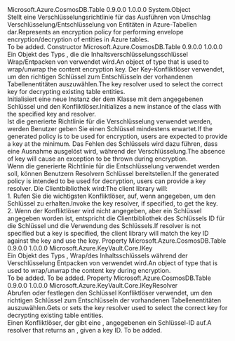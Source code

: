 <Type Name="TableEncryptionPolicy" FullName="Microsoft.Azure.CosmosDB.Table.TableEncryptionPolicy">
  <TypeSignature Language="C#" Value="public class TableEncryptionPolicy" />
  <TypeSignature Language="ILAsm" Value=".class public auto ansi beforefieldinit TableEncryptionPolicy extends System.Object" />
  <TypeSignature Language="DocId" Value="T:Microsoft.Azure.CosmosDB.Table.TableEncryptionPolicy" />
  <TypeSignature Language="VB.NET" Value="Public Class TableEncryptionPolicy" />
  <TypeSignature Language="F#" Value="type TableEncryptionPolicy = class" />
  <AssemblyInfo>
    <AssemblyName>Microsoft.Azure.CosmosDB.Table</AssemblyName>
    <AssemblyVersion>0.9.0.0</AssemblyVersion>
    <AssemblyVersion>1.0.0.0</AssemblyVersion>
  </AssemblyInfo>
  <Base>
    <BaseTypeName>System.Object</BaseTypeName>
  </Base>
  <Interfaces />
  <Docs>
    <summary>
            <span data-ttu-id="5223d-101">Stellt eine Verschlüsselungsrichtlinie für das Ausführen von Umschlag Verschlüsselung/Entschlüsselung von Entitäten in Azure-Tabellen dar.</span><span class="sxs-lookup"><span data-stu-id="5223d-101">Represents an encryption policy for performing envelope encryption/decryption of entities in Azure tables.</span></span>
            </summary>
    <remarks>To be added.</remarks>
  </Docs>
  <Members>
    <Member MemberName=".ctor">
      <MemberSignature Language="C#" Value="public TableEncryptionPolicy (Microsoft.Azure.KeyVault.Core.IKey key, Microsoft.Azure.KeyVault.Core.IKeyResolver keyResolver);" />
      <MemberSignature Language="ILAsm" Value=".method public hidebysig specialname rtspecialname instance void .ctor(class Microsoft.Azure.KeyVault.Core.IKey key, class Microsoft.Azure.KeyVault.Core.IKeyResolver keyResolver) cil managed" />
      <MemberSignature Language="DocId" Value="M:Microsoft.Azure.CosmosDB.Table.TableEncryptionPolicy.#ctor(Microsoft.Azure.KeyVault.Core.IKey,Microsoft.Azure.KeyVault.Core.IKeyResolver)" />
      <MemberSignature Language="VB.NET" Value="Public Sub New (key As IKey, keyResolver As IKeyResolver)" />
      <MemberSignature Language="F#" Value="new Microsoft.Azure.CosmosDB.Table.TableEncryptionPolicy : Microsoft.Azure.KeyVault.Core.IKey * Microsoft.Azure.KeyVault.Core.IKeyResolver -&gt; Microsoft.Azure.CosmosDB.Table.TableEncryptionPolicy" Usage="new Microsoft.Azure.CosmosDB.Table.TableEncryptionPolicy (key, keyResolver)" />
      <MemberType>Constructor</MemberType>
      <AssemblyInfo>
        <AssemblyName>Microsoft.Azure.CosmosDB.Table</AssemblyName>
        <AssemblyVersion>0.9.0.0</AssemblyVersion>
        <AssemblyVersion>1.0.0.0</AssemblyVersion>
      </AssemblyInfo>
      <Parameters>
        <Parameter Name="key" Type="Microsoft.Azure.KeyVault.Core.IKey" />
        <Parameter Name="keyResolver" Type="Microsoft.Azure.KeyVault.Core.IKeyResolver" />
      </Parameters>
      <Docs>
        <param name="key"><span data-ttu-id="5223d-102">Ein Objekt des Typs <see cref="T:Microsoft.Azure.KeyVault.Core.IKey" /> , die die Inhaltsverschlüsselungsschlüssel Wrap/Entpacken von verwendet wird.</span><span class="sxs-lookup"><span data-stu-id="5223d-102">An object of type <see cref="T:Microsoft.Azure.KeyVault.Core.IKey" /> that is used to wrap/unwrap the content encryption key.</span></span></param>
        <param name="keyResolver"><span data-ttu-id="5223d-103">Der Key-Konfliktlöser verwendet, um den richtigen Schlüssel zum Entschlüsseln der vorhandenen Tabellenentitäten auszuwählen.</span><span class="sxs-lookup"><span data-stu-id="5223d-103">The key resolver used to select the correct key for decrypting existing table entities.</span></span></param>
        <summary>
            <span data-ttu-id="5223d-104">Initialisiert eine neue Instanz der dem <see cref="T:Microsoft.Azure.CosmosDB.Table.TableEncryptionPolicy" /> Klasse mit dem angegebenen Schlüssel und den Konfliktlöser.</span><span class="sxs-lookup"><span data-stu-id="5223d-104">Initializes a new instance of the <see cref="T:Microsoft.Azure.CosmosDB.Table.TableEncryptionPolicy" /> class with the specified key and resolver.</span></span>
            </summary>
        <remarks><span data-ttu-id="5223d-105">Ist die generierte Richtlinie für die Verschlüsselung verwendet werden, werden Benutzer geben Sie einen Schlüssel mindestens erwartet.</span><span class="sxs-lookup"><span data-stu-id="5223d-105">If the generated policy is to be used for encryption, users are expected to provide a key at the minimum.</span></span>
            <span data-ttu-id="5223d-106">Das Fehlen des Schlüssels wird dazu führen, dass eine Ausnahme ausgelöst wird, während der Verschlüsselung.</span><span class="sxs-lookup"><span data-stu-id="5223d-106">The absence of key will cause an exception to be thrown during encryption.</span></span><br />
            <span data-ttu-id="5223d-107">Wenn die generierte Richtlinie für die Entschlüsselung verwendet werden soll, können Benutzern Resolvern Schlüssel bereitstellen.</span><span class="sxs-lookup"><span data-stu-id="5223d-107">If the generated policy is intended to be used for decryption, users can provide a key resolver.</span></span> <span data-ttu-id="5223d-108">Die Clientbibliothek wird:</span><span class="sxs-lookup"><span data-stu-id="5223d-108">The client library will:</span></span><br />
            1. <span data-ttu-id="5223d-109">Rufen Sie die wichtigsten Konfliktlöser, auf, wenn angegeben, um den Schlüssel zu erhalten.</span><span class="sxs-lookup"><span data-stu-id="5223d-109">Invoke the key resolver, if specified, to get the key.</span></span><br />
            2. <span data-ttu-id="5223d-110">Wenn der Konfliktlöser wird nicht angegeben, aber ein Schlüssel angegeben worden ist, entspricht die Clientbibliothek des Schlüssels ID für die Schlüssel und die Verwendung des Schlüssels.</span><span class="sxs-lookup"><span data-stu-id="5223d-110">If resolver is not specified but a key is specified, the client library will match the key ID against the key and use the key.</span></span></remarks>
      </Docs>
    </Member>
    <Member MemberName="Key">
      <MemberSignature Language="C#" Value="public Microsoft.Azure.KeyVault.Core.IKey Key { get; }" />
      <MemberSignature Language="ILAsm" Value=".property instance class Microsoft.Azure.KeyVault.Core.IKey Key" />
      <MemberSignature Language="DocId" Value="P:Microsoft.Azure.CosmosDB.Table.TableEncryptionPolicy.Key" />
      <MemberSignature Language="VB.NET" Value="Public ReadOnly Property Key As IKey" />
      <MemberSignature Language="F#" Value="member this.Key : Microsoft.Azure.KeyVault.Core.IKey" Usage="Microsoft.Azure.CosmosDB.Table.TableEncryptionPolicy.Key" />
      <MemberType>Property</MemberType>
      <AssemblyInfo>
        <AssemblyName>Microsoft.Azure.CosmosDB.Table</AssemblyName>
        <AssemblyVersion>0.9.0.0</AssemblyVersion>
        <AssemblyVersion>1.0.0.0</AssemblyVersion>
      </AssemblyInfo>
      <ReturnValue>
        <ReturnType>Microsoft.Azure.KeyVault.Core.IKey</ReturnType>
      </ReturnValue>
      <Docs>
        <summary>
            <span data-ttu-id="5223d-111">Ein Objekt des Typs <see cref="T:Microsoft.Azure.KeyVault.Core.IKey" /> , Wrap/des Inhaltsschlüssels während der Verschlüsselung Entpacken von verwendet wird.</span><span class="sxs-lookup"><span data-stu-id="5223d-111">An object of type <see cref="T:Microsoft.Azure.KeyVault.Core.IKey" /> that is used to wrap/unwrap the content key during encryption.</span></span>
            </summary>
        <value>To be added.</value>
        <remarks>To be added.</remarks>
      </Docs>
    </Member>
    <Member MemberName="KeyResolver">
      <MemberSignature Language="C#" Value="public Microsoft.Azure.KeyVault.Core.IKeyResolver KeyResolver { get; }" />
      <MemberSignature Language="ILAsm" Value=".property instance class Microsoft.Azure.KeyVault.Core.IKeyResolver KeyResolver" />
      <MemberSignature Language="DocId" Value="P:Microsoft.Azure.CosmosDB.Table.TableEncryptionPolicy.KeyResolver" />
      <MemberSignature Language="VB.NET" Value="Public ReadOnly Property KeyResolver As IKeyResolver" />
      <MemberSignature Language="F#" Value="member this.KeyResolver : Microsoft.Azure.KeyVault.Core.IKeyResolver" Usage="Microsoft.Azure.CosmosDB.Table.TableEncryptionPolicy.KeyResolver" />
      <MemberType>Property</MemberType>
      <AssemblyInfo>
        <AssemblyName>Microsoft.Azure.CosmosDB.Table</AssemblyName>
        <AssemblyVersion>0.9.0.0</AssemblyVersion>
        <AssemblyVersion>1.0.0.0</AssemblyVersion>
      </AssemblyInfo>
      <ReturnValue>
        <ReturnType>Microsoft.Azure.KeyVault.Core.IKeyResolver</ReturnType>
      </ReturnValue>
      <Docs>
        <summary>
            <span data-ttu-id="5223d-112">Abrufen oder festlegen den Schlüssel Konfliktlöser verwendet, um den richtigen Schlüssel zum Entschlüsseln der vorhandenen Tabellenentitäten auszuwählen.</span><span class="sxs-lookup"><span data-stu-id="5223d-112">Gets or sets the key resolver used to select the correct key for decrypting existing table entities.</span></span>
            </summary>
        <value><span data-ttu-id="5223d-113">Einen Konfliktlöser, der gibt eine <see cref="T:Microsoft.Azure.KeyVault.Core.IKeyResolver" />, angegebenen ein Schlüssel-ID auf.</span><span class="sxs-lookup"><span data-stu-id="5223d-113">A resolver that returns an <see cref="T:Microsoft.Azure.KeyVault.Core.IKeyResolver" />, given a key ID.</span></span></value>
        <remarks>To be added.</remarks>
      </Docs>
    </Member>
  </Members>
</Type>